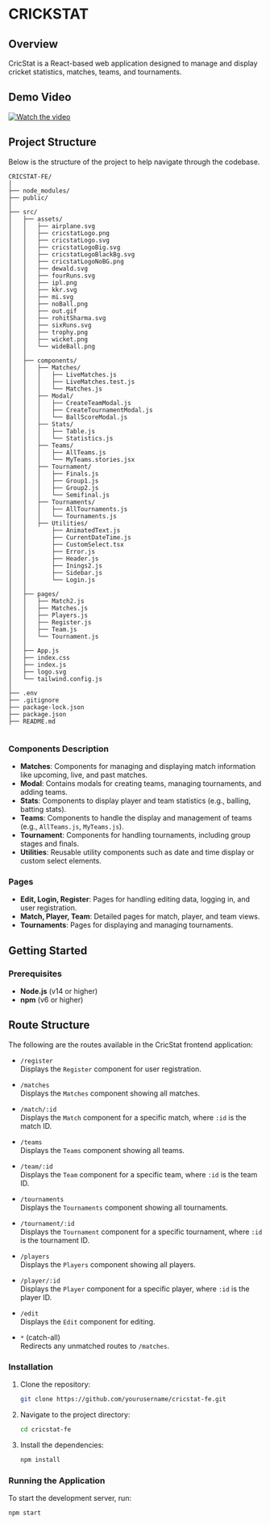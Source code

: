 

# CRICKSTAT

## Overview

CricStat is a React-based web application designed to manage and display cricket statistics, matches, teams, and tournaments.

## Demo Video

[![Watch the video](https://img.youtube.com/vi/6nM9_iLZ-0s/0.jpg)](https://www.youtube.com/watch?v=6nM9_iLZ-0s)

## Project Structure

Below is the structure of the project to help navigate through the codebase.
```
CRICSTAT-FE/
│
├── node_modules/
├── public/
│
├── src/
│   ├── assets/
│   │   ├── airplane.svg
│   │   ├── cricstatLogo.png
│   │   ├── cricstatLogo.svg
│   │   ├── cricstatLogoBig.svg
│   │   ├── cricstatLogoBlackBg.svg
│   │   ├── cricstatLogoNoBG.png
│   │   ├── dewald.svg
│   │   ├── fourRuns.svg
│   │   ├── ipl.png
│   │   ├── kkr.svg
│   │   ├── mi.svg
│   │   ├── noBall.png
│   │   ├── out.gif
│   │   ├── rohitSharma.svg
│   │   ├── sixRuns.svg
│   │   ├── trophy.png
│   │   ├── wicket.png
│   │   └── wideBall.png
│   │
│   ├── components/
│   │   ├── Matches/
│   │   │   ├── LiveMatches.js
│   │   │   ├── LiveMatches.test.js
│   │   │   └── Matches.js
│   │   ├── Modal/
│   │   │   ├── CreateTeamModal.js
│   │   │   ├── CreateTournamentModal.js
│   │   │   └── BallScoreModal.js
│   │   ├── Stats/
│   │   │   ├── Table.js
│   │   │   └── Statistics.js
│   │   ├── Teams/
│   │   │   ├── AllTeams.js
│   │   │   └── MyTeams.stories.jsx
│   │   ├── Tournament/
│   │   │   ├── Finals.js
│   │   │   ├── Group1.js
│   │   │   ├── Group2.js
│   │   │   └── Semifinal.js
│   │   ├── Tournaments/
│   │   │   ├── AllTournaments.js
│   │   │   └── Tournaments.js
│   │   ├── Utilities/
│   │       ├── AnimatedText.js
│   │       ├── CurrentDateTime.js
│   │       ├── CustomSelect.tsx
│   │       ├── Error.js
│   │       ├── Header.js
│   │       ├── Inings2.js
│   │       ├── Sidebar.js
│   │       └── Login.js
│   │
│   ├── pages/
│   │   ├── Match2.js
│   │   ├── Matches.js
│   │   ├── Players.js
│   │   ├── Register.js
│   │   ├── Team.js
│   │   └── Tournament.js
│   │
│   ├── App.js
│   ├── index.css
│   ├── index.js
│   ├── logo.svg
│   └── tailwind.config.js
│
├── .env
├── .gitignore
├── package-lock.json
├── package.json
├── README.md


```


### Components Description

- **Matches**: Components for managing and displaying match information like upcoming, live, and past matches.
- **Modal**: Contains modals for creating teams, managing tournaments, and adding teams.
- **Stats**: Components to display player and team statistics (e.g., balling, batting stats).
- **Teams**: Components to handle the display and management of teams (e.g., `AllTeams.js`, `MyTeams.js`).
- **Tournament**: Components for handling tournaments, including group stages and finals.
- **Utilities**: Reusable utility components such as date and time display or custom select elements.

### Pages

- **Edit, Login, Register**: Pages for handling editing data, logging in, and user registration.
- **Match, Player, Team**: Detailed pages for match, player, and team views.
- **Tournaments**: Pages for displaying and managing tournaments.

## Getting Started

### Prerequisites

- **Node.js** (v14 or higher)
- **npm** (v6 or higher)

## Route Structure

The following are the routes available in the CricStat frontend application:

- `/register`  
  Displays the `Register` component for user registration.

- `/matches`  
  Displays the `Matches` component showing all matches.

- `/match/:id`  
  Displays the `Match` component for a specific match, where `:id` is the match ID.

- `/teams`  
  Displays the `Teams` component showing all teams.

- `/team/:id`  
  Displays the `Team` component for a specific team, where `:id` is the team ID.

- `/tournaments`  
  Displays the `Tournaments` component showing all tournaments.

- `/tournament/:id`  
  Displays the `Tournament` component for a specific tournament, where `:id` is the tournament ID.

- `/players`  
  Displays the `Players` component showing all players.

- `/player/:id`  
  Displays the `Player` component for a specific player, where `:id` is the player ID.

- `/edit`  
  Displays the `Edit` component for editing.

- `*` (catch-all)  
  Redirects any unmatched routes to `/matches`.


### Installation

1. Clone the repository:
    ```bash
    git clone https://github.com/yourusername/cricstat-fe.git
    ```
2. Navigate to the project directory:
    ```bash
    cd cricstat-fe
    ```
3. Install the dependencies:
    ```bash
    npm install
    ```

### Running the Application

To start the development server, run:

```bash
npm start
